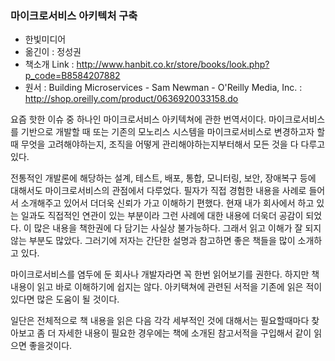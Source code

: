 ### 마이크로서비스 아키텍처 구축
- 한빛미디어
- 옮긴이 : 정성권
- 책소개 Link : <http://www.hanbit.co.kr/store/books/look.php?p_code=B8584207882>
- 원서 : Building Microservices - Sam Newman - O'Reilly Media, Inc. : <http://shop.oreilly.com/product/0636920033158.do>

요즘 핫한 이슈 중 하나인 마이크로서비스 아키텍쳐에 관한 번역서이다.
마이크로서비스를 기반으로 개발할 때 또는 기존의 모노리스 시스템을 마이크로서비스로 변경하고자 할때 무엇을 고려해야하는지, 조직을 어떻게 관리해야하는지부터해서 모든 것을 다 다루고 있다.

전통적인 개발론에 해당하는 설계, 테스트, 배포, 통합, 모니터링, 보안, 장애복구 등에 대해서도 마이크로서비스의 관점에서 다루었다.
필자가 직접 경험한 내용을 사례로 들어서 소개해주고 있어서 더더욱 신뢰가 가고 이해하기 편했다.
현재 내가 회사에서 하고 있는 일과도 직접적인 연관이 있는 부분이라 그런 사례에 대한 내용에 더욱더 공감이 되었다.
이 많은 내용을 책한권에 다 담기는 사실상 불가능하다.
그래서 읽고 이해가 잘 되지 않는 부분도 많았다.
그러기에 저자는 간단한 설명과 참고하면 좋은 책들을 많이 소개하고 있다.

마이크로서비스를 염두에 둔 회사나 개발자라면 꼭 한번 읽어보기를 권한다.
하지만 책 내용이 읽고 바로 이해하기에 쉽지는 않다.
아키택쳐에 관련된 서적을 기존에 읽은 적이 있다면 많은 도움이 될 것이다.

일단은 전체적으로 책 내용을 읽은 다음 각각 세부적인 것에 대해서는 필요할때마다 찾아보고 좀 더 자세한 내용이 필요한 경우에는 책에 소개된 참고서적을 구입해서 같이 읽으면 좋을것이다.